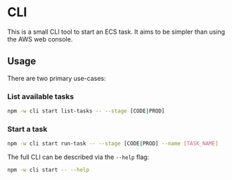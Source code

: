 # CLI
This is a small CLI tool to start an ECS task.
It aims to be simpler than using the AWS web console.

## Usage
There are two primary use-cases:

### List available tasks
```bash
npm -w cli start list-tasks -- --stage [CODE|PROD]
```

### Start a task
```bash
npm -w cli start run-task -- --stage [CODE|PROD] --name [TASK_NAME]
```

The full CLI can be described via the `--help` flag:
```bash
npm -w cli start -- --help
```
